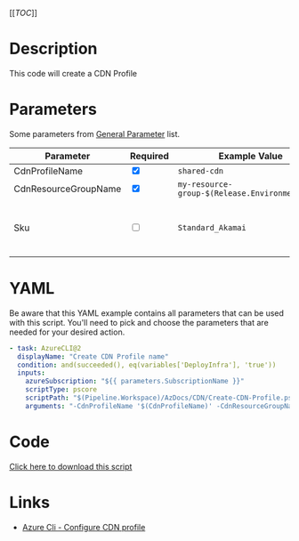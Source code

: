 [[_TOC_]]

# Description

This code will create a CDN Profile

# Parameters

Some parameters from [General Parameter](/Azure/Azure-CLI-Snippets) list.

| Parameter                                         | Required                        | Example Value                                  | Description                                                                                                                                                                                                               |
| ------------------------------------------------- | ------------------------------- | ---------------------------------------------- | ------------------------------------------------------------------------------------------------------------------------------------------------------------------------------------------------------------------------- |
| CdnProfileName                                    | <input type="checkbox" checked> | `shared-cdn`                                   | The name of the cdn profile.                                                                                                                                                       |
| CdnResourceGroupName                                 | <input type="checkbox" checked> | `my-resource-group-$(Release.EnvironmentName)` | The name of the resource group                                                                                                                                                          |
| Sku                                               | <input type="checkbox">         | `Standard_Akamai`                              | Sku options. Options are currently :  `Custom_Version`, `Premium_Verizon` `Standard_Akamai`, `Standard_ChinaCdn`,`Standard_Microsoft`,   `Standard_Verizon`                                                                                                                         |

# YAML

Be aware that this YAML example contains all parameters that can be used with this script. You'll need to pick and choose the parameters that are needed for your desired action.

```yaml
- task: AzureCLI@2
  displayName: "Create CDN Profile name"
  condition: and(succeeded(), eq(variables['DeployInfra'], 'true'))
  inputs:
    azureSubscription: "${{ parameters.SubscriptionName }}"
    scriptType: pscore
    scriptPath: "$(Pipeline.Workspace)/AzDocs/CDN/Create-CDN-Profile.ps1"
    arguments: "-CdnProfileName '$(CdnProfileName)' -CdnResourceGroupName '$(CdnResourceGroupName)' -Sku '$(Sku)'"
```

# Code

[Click here to download this script](../../../../../src/CDN/CDN/Create-CDN-Profile.ps1)

# Links

- [Azure Cli - Configure CDN profile](https://docs.microsoft.com/en-us/cli/azure/cdn/profile?view=azure-cli-latest)
